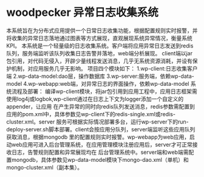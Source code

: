 # woodpecker 异常日志收集系统
本系统旨在为分布式应用提供一个日常日志收集功能，根据配置规则实时报警，并将收集的异常日志落地通过图表等方式展现，直观展现系统异常情况，衡量系统KPI。
本系统是一个轻量级的日志收集系统。客户端将应用异常日志发送到redis队列，服务端监听该队列收集日志告警并落地，web端分析展现。
client端以jar包引用，对代码无侵入，开辟少量线程发送消息，几乎无系统资源消耗，并设有保护机制，对应用服务几乎无影响。
项目四个模块如下：
1.wp-client:日志收集客户端
2.wp-data-model:dao层，操作数据库
3.wp-server:服务端，依赖wp-data-model
4.wp-webapp:web端，对异常日志的界面操作，依赖wp-data-model
系统流程及部署：
编译wp-client模块，将jar包引用到应用工程中，应用日志框架需使用log4j或logbok,wp-client通过在日志上下文为logger添加一个自定义的appender，让应用
在产生异常的同时向redis队列发送消息，redis参数需配置到应用的pom.xml中，具体参数见wp-client下的redis-single.xml或redis-cluster.xml。server
服务可根据实际情况部署多台，运行wp-server下的run-deploy-server.sh脚本部署。client会按应用分队列，server端监听这些应用队列获取消息，根据mongodb
里的配置规则实时报警。wp-webapp为web应用，启动web应用可进入后台管理系统，在应用管理模块注册应用后，server才可正常接收日志，告警规则配置和异常展现均在
后台管理系统中。server端和web端需配置mongodb，具体参数见wp-data-model模块下mongo-dao.xml（单机）和mongo-cluster.xml（副本集）。
